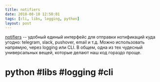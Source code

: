 ```yaml
---
title: notifiers
date: 2018-08-10 12:50:01
tags: [cli, libs, logging, python]
layout: post
---
```


[notifiers](https://github.com/notifiers/notifiers) -- удобный единый интерфейс для отправки нотификаций куда угодно: telegram, slack, pushover, email и т.д. Можно использовать напрямую, через logging или CLI. В общем, одна из тех чудесный универсальных вещей, которые делают наш код гораздо проще.

# python #libs #logging #cli
